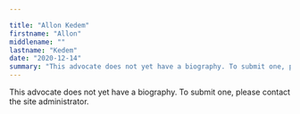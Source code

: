 ```yaml
---

title: "Allon Kedem"
firstname: "Allon"
middlename: ""
lastname: "Kedem"
date: "2020-12-14"
summary: "This advocate does not yet have a biography. To submit one, please contact the site administrator."
---
```

This advocate does not yet have a biography. To submit one, please contact the site administrator.

